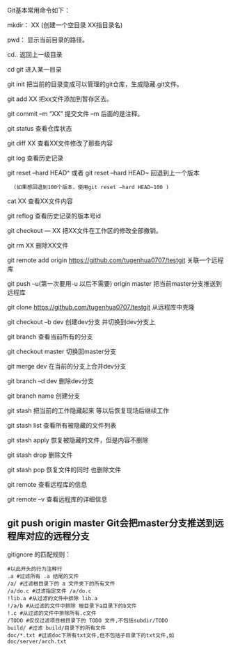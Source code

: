 ﻿Git基本常用命令如下：

   mkdir：         XX (创建一个空目录 XX指目录名)

   pwd：          显示当前目录的路径。

   cd..		  返回上一级目录

   cd git	  进入某一目录

   git init          把当前的目录变成可以管理的git仓库，生成隐藏.git文件。

   git add XX       把xx文件添加到暂存区去。

   git commit –m “XX”  提交文件 –m 后面的是注释。
   
   git status        查看仓库状态

   git diff  XX      查看XX文件修改了那些内容

   git log          查看历史记录

   git reset  –hard HEAD^ 或者 git reset  –hard HEAD~ 回退到上一个版本

      (如果想回退到100个版本，使用git reset –hard HEAD~100 )

   cat XX         查看XX文件内容

   git reflog       查看历史记录的版本号id

   git checkout — XX  把XX文件在工作区的修改全部撤销。

   git rm XX          删除XX文件

   git remote add origin https://github.com/tugenhua0707/testgit 关联一个远程库

   git push –u(第一次要用-u 以后不需要) origin master 把当前master分支推送到远程库

   git clone https://github.com/tugenhua0707/testgit  从远程库中克隆

   git checkout –b dev  创建dev分支 并切换到dev分支上

   git branch  查看当前所有的分支

   git checkout master 切换回master分支

   git merge dev    在当前的分支上合并dev分支

   git branch –d dev 删除dev分支

   git branch name  创建分支

   git stash 把当前的工作隐藏起来 等以后恢复现场后继续工作

   git stash list 查看所有被隐藏的文件列表

   git stash apply 恢复被隐藏的文件，但是内容不删除

   git stash drop 删除文件

   git stash pop 恢复文件的同时 也删除文件

   git remote 查看远程库的信息

   git remote –v 查看远程库的详细信息

   git push origin master  Git会把master分支推送到远程库对应的远程分支
---------- 
gitignore 的匹配规则：
```
#以此开头的行为注释行
.a #过滤所有 .a 结尾的文件
/a/ #过滤根目录下的 a 文件夹下的所有文件
/a/do.c #过滤指定文件 /a/do.c
!lib.a #从过滤的文件中排除 lib.a
!/a/b #从过滤的文件中排除 根目录下a目录下的b文件
!.c #从过滤的文件中排除所有.c文件
/TODO #仅仅过滤项目根目录下的 TODO 文件,不包括subdir/TODO
build/ #过滤 build/目录下的所有文件
doc/*.txt #过滤doc下所有txt文件,但不包括子目录下的txt文件,如doc/server/arch.txt
```